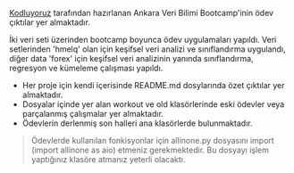 [Kodluyoruz](https://www.kodluyoruz.com) tarafından hazırlanan Ankara Veri Bilimi Bootcamp'inin ödev çıktılar yer almaktadır.

İki veri seti üzerinden bootcamp boyunca ödev uygulamaları yapıldı. Veri setlerinden 'hmelq' olan için keşifsel veri analizi ve sınıflandırma uygulandı, diğer data 'forex' için keşifsel veri analizinin yanında sınıflandırma, regresyon ve kümeleme çalışması yapıldı.

- Her proje için kendi içerisinde README.md dosylarında özet çıktılar yer almaktadır. 
- Dosyalar içinde yer alan workout ve old klasörlerinde eski ödevler veya parçalanmış çalışmalar yer almaktadır.
- Ödevlerin derlenmiş son halleri ana klasörlerde bulunmaktadır.

> Ödevlerde kullanılan fonkisyonlar için allinone.py dosyasını import (import allinone as aio) etmeniz gerekmektedir. Bu dosyayı işlem yaptığınız klasöre atmanız yeterli olacaktı.

